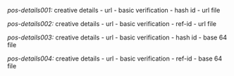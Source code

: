 *pos-details001:* creative details - 
    url - basic verification - hash id - url file

*pos-details002:* creative details - 
    url - basic verification - ref-id - url file

*pos-details003:* creative details - 
    url - basic verification - hash id - base 64 file

*pos-details004:* creative details - 
    url - basic verification - ref-id - base 64 file